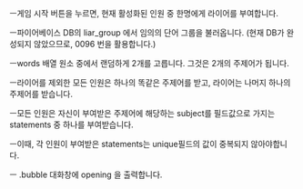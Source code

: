 ㅡ게임 시작 버튼을 누르면, 현재 활성화된 인원 중 한명에게 라이어를 부여합니다.

ㅡ파이어베이스 DB의 liar_group 에서 임의의 단어 그룹을 불러옵니다.
(현재 DB가 완성되지 않았으므로, 0096 번을 활용합니다.)

ㅡwords 배열 원소 중에서 랜덤하게 2개를 고릅니다. 그것은 2개의 주제어가 됩니다.

ㅡ라이어를 제외한 모든 인원은 하나의 똑같은 주제어를 받고, 라이어는 나머지 하나의 주제어를 받습니다.

ㅡ모든 인원은 자신이 부여받은 주제어에 해당하는 subject를 필드값으로 가지는 statements 중 하나를 부여받습니다.

ㅡ이때, 각 인원이 부여받은 statements는 unique필드의 값이 중복되지 않아야합니다.

ㅡ .bubble 대화창에 opening 을 출력합니다.